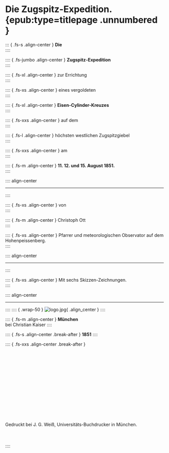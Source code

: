 ﻿# Die Zugspitz-Expedition. {epub:type=titlepage .unnumbered }

::: { .fs-s .align-center }
**Die**<br />
::::

:::: { .fs-jumbo .align-center }
**Zugspitz-Expedition**<br />
::::

:::: { .fs-xl .align-center }
zur Errichtung<br />
::::

:::: { .fs-xs .align-center }
eines vergoldeten<br />
::::

:::: { .fs-xl .align-center }
**Eisen-Cylinder-Kreuzes**<br />
::::

:::: { .fs-xxs .align-center }
auf dem<br />
::::

:::: { .fs-l .align-center }
höchsten westlichen Zugspitzgiebel<br />
::::

:::: { .fs-xxs .align-center }
am<br />
::::

:::: { .fs-m .align-center }
**11. 12. und 15. August 1851.**<br />
::::

:::: align-center
****
::::

:::: { .fs-xs .align-center }
von<br />
::::

:::: { .fs-m .align-center }
Christoph Ott<br />
::::

:::: { .fs-xs .align-center }
Pfarrer und meteorologischen Observator auf dem Hohenpeissenberg.<br />
::::

:::: align-center
****
::::

:::: { .fs-xs .align-center }
Mit sechs Skizzen-Zeichnungen.<br />
::::

:::: align-center
****
::::
:::: { .wrap-50 }
![](logo.jpg "logo.jpg"){ .align_center }
::::

:::: { .fs-m .align-center }
**München**<br />
bei Christian Kaiser
::::

:::: { .fs-s .align-center .break-after }
**1851**
::::

:::: { .fs-xxs .align-center .break-after }
<br /><br /><br /><br /><br /><br /><br /><br /><br /><br /><br /><br /><br /><br /><br />Gedruckt bei J. G. Weiß,  Universitäts-Buchdrucker in München.<br /><br /><br /><br />
::::

